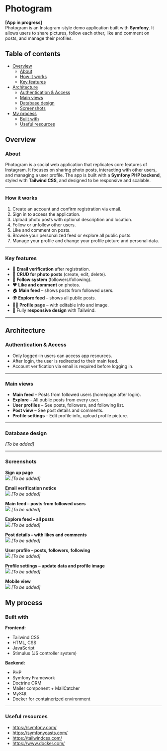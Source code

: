 # Photogram

**[App in progress]**  
Photogram is an Instagram-style demo application built with **Symfony**. It allows users to share pictures, follow each other, like and comment on posts, and manage their profiles.

## Table of contents

- [Overview](#overview)
  - [About](#about)
  - [How it works](#how-it-works)
  - [Key features](#key-features)
- [Architecture](#architecture)
  - [Authentication & Access](#authentication--access)
  - [Main views](#main-views)
  - [Database design](#database-design)
  - [Screenshots](#screenshots)
- [My process](#my-process)
  - [Built with](#built-with)
  - [Useful resources](#useful-resources)

## Overview

### About

Photogram is a social web application that replicates core features of Instagram. It focuses on sharing photo posts, interacting with other users, and managing a user profile. The app is built with a **Symfony PHP backend**, styled with **Tailwind CSS**, and designed to be responsive and scalable.

---

### How it works

1. Create an account and confirm registration via email.
2. Sign in to access the application.
3. Upload photo posts with optional description and location.
4. Follow or unfollow other users.
5. Like and comment on posts.
6. Browse your personalized feed or explore all public posts.
7. Manage your profile and change your profile picture and personal data.

---

### Key features

- 🔐 **Email verification** after registration.
- 🧾 **CRUD for photo posts** (create, edit, delete).
- 👥 **Follow system** (followers/following).
- ❤️ **Like and comment** on photos.
- 🏠 **Main feed** – shows posts from followed users.
- 🌍 **Explore feed** – shows all public posts.
- 🧑‍💼 **Profile page** – with editable info and image.
- 📱 Fully **responsive design** with Tailwind.

---

## Architecture

### Authentication & Access

- Only logged-in users can access app resources.
- After login, the user is redirected to their main feed.
- Account verification via email is required before logging in.

---

### Main views

- **Main feed** – Posts from followed users (homepage after login).
- **Explore** – All public posts from every user.
- **User profiles** – See posts, followers, and following list.
- **Post view** – See post details and comments.
- **Profile settings** – Edit profile info, upload profile picture.

---

### Database design

_[To be added]_

---

### Screenshots

**Sign up page**  
![](/readme/sign-up.jpg)
_[To be added]_

**Email verification notice**  
![](/readme/email-verification.jpg)
_[To be added]_

**Main feed – posts from followed users**  
![](/readme/main-feed.jpg)
_[To be added]_

**Explore feed – all posts**  
![](/readme/explore.jpg)
_[To be added]_

**Post details – with likes and comments**  
![](/readme/post-details.jpg)
_[To be added]_

**User profile – posts, followers, following**  
![](/readme/profile.jpg)
_[To be added]_

**Profile settings – update data and profile image**  
![](/readme/profile-settings.jpg)
_[To be added]_

**Mobile view**  
![](/readme/mobile.jpg)
_[To be added]_

## My process

### Built with

**Frontend:**

- Tailwind CSS
- HTML, CSS
- JavaScript
- Stimulus (JS controller system)

**Backend:**

- PHP
- Symfony Framework
- Doctrine ORM
- Mailer component + MailCatcher
- MySQL
- Docker for containerized environment

---

### Useful resources

- https://symfony.com/
- https://symfonycasts.com/
- https://tailwindcss.com/
- https://www.docker.com/
